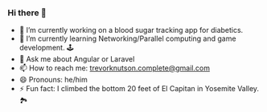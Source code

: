 ### Hi there 👋

<!--
**treknuts/treknuts** is a ✨ _special_ ✨ repository because its `README.md` (this file) appears on your GitHub profile.

Here are some ideas to get you started:
-->
- 🔭 I’m currently working on a blood sugar tracking app for diabetics.
- 🌱 I’m currently learning Networking/Parallel computing and game development. 🕹
- 💬 Ask me about Angular or Laravel
- 📫 How to reach me: trevorknutson.complete@gmail.com
- 😄 Pronouns: he/him
- ⚡ Fun fact: I climbed the bottom 20 feet of El Capitan in Yosemite Valley. 🏞

